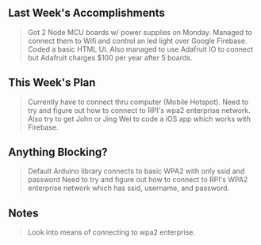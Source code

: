 ## Last Week's Accomplishments

> Got 2 Node MCU boards w/ power supplies on Monday. Managed to connect them to Wifi
> and control an led light over Google Firebase. Coded a basic HTML UI. Also managed
> to use Adafruit IO to connect but Adafruit charges $100 per year after 5 boards.

## This Week's Plan

> Currently have to connect thru computer (Mobile Hotspot). Need to try and figure out
> how to connect to RPI's wpa2 enterprise network. Also try to get John or Jing Wei to 
> code a iOS app which works with Firebase.

## Anything Blocking?

> Default Arduino library connects to basic WPA2 with only ssid and password
> Need to try and figure out how to connect to RPI's WPA2 enterprise network
> which has ssid, username, and password.

## Notes

> Look into means of connecting to wpa2 enterprise.
